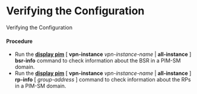 Verifying the Configuration
===========================

Verifying the Configuration

#### Procedure

* Run the [**display pim**](cmdqueryname=display+pim) [ **vpn-instance** *vpn-instance-name* | **all-instance** ] **bsr-info** command to check information about the BSR in a PIM-SM domain.
* Run the [**display pim**](cmdqueryname=display+pim) [ **vpn-instance** *vpn-instance-name* | **all-instance** ]  **rp-info** [ *group-address* ] command to check information about the RPs in a PIM-SM domain.